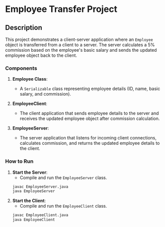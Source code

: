 # Employee Transfer Project

## Description

This project demonstrates a client-server application where an `Employee` object is transferred from a client to a server. The server calculates a 5% commission based on the employee's basic salary and sends the updated employee object back to the client.

### Components

1. **Employee Class**:
   - A `Serializable` class representing employee details (ID, name, basic salary, and commission).

2. **EmployeeClient**:
   - The client application that sends employee details to the server and receives the updated employee object after commission calculation.

3. **EmployeeServer**:
   - The server application that listens for incoming client connections, calculates commission, and returns the updated employee details to the client.

### How to Run

1. **Start the Server**: 
   - Compile and run the `EmployeeServer` class.
   ```bash
   javac EmployeeServer.java
   java EmployeeServer
   
2. **Start the Client**:
    - Compile and run the `EmployeeClient` class.
    ```bash
    javac EmployeeClient.java
    java EmployeeClient
